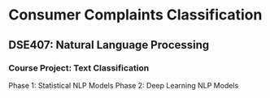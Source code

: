 # Consumer Complaints Classification
## DSE407: Natural Language Processing
### Course Project: Text Classification
Phase 1: Statistical NLP Models
Phase 2: Deep Learning NLP Models

